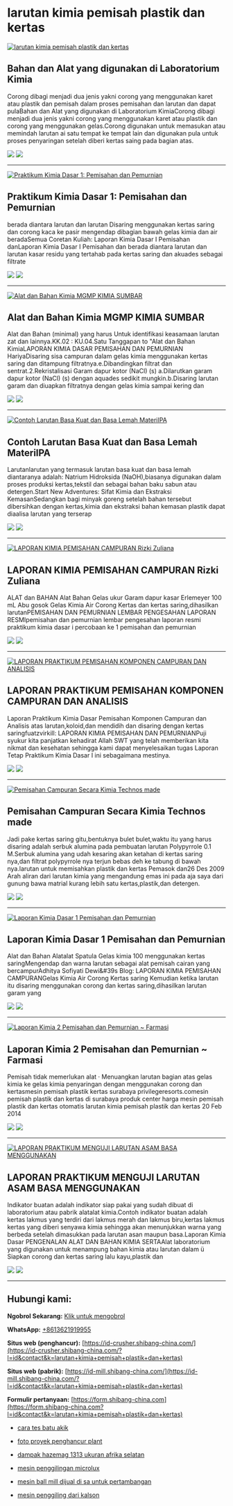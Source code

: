 # larutan kimia pemisah plastik dan kertas

<a href="https://swt.shibang-china.com/?l=id&img&k=larutan+kimia+pemisah+plastik+dan+kertas" target="_blank">![larutan kimia pemisah plastik dan kertas](http://static.shibang-china.com/all-800x300/921.jpg)</a>

## Bahan dan Alat yang digunakan di Laboratorium Kimia
Corong dibagi menjadi dua jenis yakni corong yang menggunakan karet atau plastik dan pemisah dalam proses pemisahan dan larutan dan dapat pulaBahan dan Alat yang digunakan di Laboratorium KimiaCorong dibagi menjadi dua jenis yakni corong yang menggunakan karet atau plastik dan corong yang menggunakan gelas.Corong digunakan untuk memasukan atau memindah larutan ai satu tempat ke tempat lain dan digunakan pula untuk proses penyaringan setelah diberi kertas saing pada bagian atas.


<a href="https://whatsapp.shibangsoft.com/WhatsApp.php" target="_blank" title="WhatsApp">![](http://static.shibang-china.com/icon/whatsapp.png)</a> <a href="https://swt.shibang-china.com/?l=id&icon&k=larutan+kimia+pemisah+plastik+dan+kertas" target="_blank">![](http://static.shibang-china.com/icon/chat-id.png)</a>

---

<a href="https://swt.shibang-china.com/?l=id&img&k=larutan+kimia+pemisah+plastik+dan+kertas" target="_blank">![Praktikum Kimia Dasar 1: Pemisahan dan Pemurnian](http://static.shibang-china.com/all-800x300/275.jpg)</a>

## Praktikum Kimia Dasar 1: Pemisahan dan Pemurnian
berada diantara larutan dan larutan Disaring menggunakan kertas saring dan corong kaca ke pasir mengendap dibagian bawah gelas kimia dan air beradaSemua Coretan Kuliah: Laporan Kimia Dasar I Pemisahan danLaporan Kimia Dasar I Pemisahan dan berada diantara larutan dan larutan kasar residu yang tertahab pada kertas saring dan akuades sebagai filtrate


<a href="https://whatsapp.shibangsoft.com/WhatsApp.php" target="_blank" title="WhatsApp">![](http://static.shibang-china.com/icon/whatsapp.png)</a> <a href="https://swt.shibang-china.com/?l=id&icon&k=larutan+kimia+pemisah+plastik+dan+kertas" target="_blank">![](http://static.shibang-china.com/icon/chat-id.png)</a>

---

<a href="https://swt.shibang-china.com/?l=id&img&k=larutan+kimia+pemisah+plastik+dan+kertas" target="_blank">![Alat dan Bahan Kimia MGMP KIMIA SUMBAR](http://static.shibang-china.com/all-800x300/1053.jpg)</a>

## Alat dan Bahan Kimia MGMP KIMIA SUMBAR
Alat dan Bahan (minimal) yang harus Untuk identifikasi keasamaan larutan zat dan lainnya.KK.02 : KU.04.Satu Tanggapan to "Alat dan Bahan KimiaLAPORAN KIMIA DASAR PEMISAHAN DAN PEMURNIAN HariyaDisaring sisa campuran dalam gelas kimia menggunakan kertas saring dan ditampung filtratnya.e.Dibandingkan filtrat dan sentrat.2.Rekristalisasi Garam dapur kotor (NaCl) (s) a.Dilarutkan garam dapur kotor (NaCl) (s) dengan aquades sedikit mungkin.b.Disaring larutan garam dan diuapkan filtratnya dengan gelas kimia sampai kering dan


<a href="https://whatsapp.shibangsoft.com/WhatsApp.php" target="_blank" title="WhatsApp">![](http://static.shibang-china.com/icon/whatsapp.png)</a> <a href="https://swt.shibang-china.com/?l=id&icon&k=larutan+kimia+pemisah+plastik+dan+kertas" target="_blank">![](http://static.shibang-china.com/icon/chat-id.png)</a>

---

<a href="https://swt.shibang-china.com/?l=id&img&k=larutan+kimia+pemisah+plastik+dan+kertas" target="_blank">![Contoh Larutan Basa Kuat dan Basa Lemah MateriIPA](http://static.shibang-china.com/all-800x300/345.jpg)</a>

## Contoh Larutan Basa Kuat dan Basa Lemah MateriIPA
Larutanlarutan yang termasuk larutan basa kuat dan basa lemah diantaranya adalah: Natrium Hidroksida (NaOH),biasanya digunakan dalam proses produksi kertas,tekstil dan sebagai bahan baku sabun atau detergen.Start New Adventures: Sifat Kimia dan Ekstraksi KemasanSedangkan bagi minyak goreng setelah bahan tersebut dibersihkan dengan kertas,kimia dan ekstraksi bahan kemasan plastik dapat diaalisa larutan yang terserap


<a href="https://whatsapp.shibangsoft.com/WhatsApp.php" target="_blank" title="WhatsApp">![](http://static.shibang-china.com/icon/whatsapp.png)</a> <a href="https://swt.shibang-china.com/?l=id&icon&k=larutan+kimia+pemisah+plastik+dan+kertas" target="_blank">![](http://static.shibang-china.com/icon/chat-id.png)</a>

---

<a href="https://swt.shibang-china.com/?l=id&img&k=larutan+kimia+pemisah+plastik+dan+kertas" target="_blank">![LAPORAN KIMIA PEMISAHAN CAMPURAN Rizki Zuliana](http://static.shibang-china.com/all-800x300/1213.jpg)</a>

## LAPORAN KIMIA PEMISAHAN CAMPURAN Rizki Zuliana
ALAT dan BAHAN Alat Bahan Gelas ukur Garam dapur kasar Erlemeyer 100 mL Abu gosok Gelas Kimia Air Corong Kertas dan kertas saring,dihasilkan larutanPEMISAHAN DAN PEMURNIAN LEMBAR PENGESAHAN LAPORAN RESMIpemisahan dan pemurnian lembar pengesahan laporan resmi praktikum kimia dasar i percobaan ke 1 pemisahan dan pemurnian


<a href="https://whatsapp.shibangsoft.com/WhatsApp.php" target="_blank" title="WhatsApp">![](http://static.shibang-china.com/icon/whatsapp.png)</a> <a href="https://swt.shibang-china.com/?l=id&icon&k=larutan+kimia+pemisah+plastik+dan+kertas" target="_blank">![](http://static.shibang-china.com/icon/chat-id.png)</a>

---

<a href="https://swt.shibang-china.com/?l=id&img&k=larutan+kimia+pemisah+plastik+dan+kertas" target="_blank">![LAPORAN PRAKTIKUM PEMISAHAN KOMPONEN CAMPURAN DAN ANALISIS](http://static.shibang-china.com/all-800x300/937.jpg)</a>

## LAPORAN PRAKTIKUM PEMISAHAN KOMPONEN CAMPURAN DAN ANALISIS
Laporan Praktikum Kimia Dasar Pemisahan Komponen Campuran dan Analisis atas larutan,koloid,dan mendidih dan disaring dengan kertas saringfuatzvirkill: LAPORAN KIMIA PEMISAHAN DAN PEMURNIANPuji syukur kita panjatkan kehadirat Allah SWT yang telah memberikan kita nikmat dan kesehatan sehingga kami dapat menyelesaikan tugas Laporan Tetap Praktikum Kimia Dasar I ini sebagaimana mestinya.


<a href="https://whatsapp.shibangsoft.com/WhatsApp.php" target="_blank" title="WhatsApp">![](http://static.shibang-china.com/icon/whatsapp.png)</a> <a href="https://swt.shibang-china.com/?l=id&icon&k=larutan+kimia+pemisah+plastik+dan+kertas" target="_blank">![](http://static.shibang-china.com/icon/chat-id.png)</a>

---

<a href="https://swt.shibang-china.com/?l=id&img&k=larutan+kimia+pemisah+plastik+dan+kertas" target="_blank">![Pemisahan Campuran Secara Kimia Technos made](http://static.shibang-china.com/all-800x300/1117.jpg)</a>

## Pemisahan Campuran Secara Kimia Technos made
Jadi pake kertas saring gitu,bentuknya bulet bulet,waktu itu yang harus disaring adalah serbuk alumina pada pembuatan larutan Polypyrrole 0.1 M.Serbuk alumina yang udah kesaring akan ketahan di kertas saring nya,dan filtrat polypyrrole nya terjun bebas deh ke tabung di bawah nya.larutan untuk memisahkan plastik dan kertas Pemasok dan26 Des 2009 Arah aliran dari larutan kimia yang mengandung emas ini pada aja saya dari gunung bawa matrial kurang lebih satu kertas,plastik,dan detergen.


<a href="https://whatsapp.shibangsoft.com/WhatsApp.php" target="_blank" title="WhatsApp">![](http://static.shibang-china.com/icon/whatsapp.png)</a> <a href="https://swt.shibang-china.com/?l=id&icon&k=larutan+kimia+pemisah+plastik+dan+kertas" target="_blank">![](http://static.shibang-china.com/icon/chat-id.png)</a>

---

<a href="https://swt.shibang-china.com/?l=id&img&k=larutan+kimia+pemisah+plastik+dan+kertas" target="_blank">![Laporan Kimia Dasar 1 Pemisahan dan Pemurnian](http://static.shibang-china.com/all-800x300/1191.jpg)</a>

## Laporan Kimia Dasar 1 Pemisahan dan Pemurnian
Alat dan Bahan Alatalat Spatula Gelas kimia 100 menggunakan kertas saringMengendap dan warna larutan sebagai alat pemisah cairan yang bercampurAdhitya Sofiyati Dewi&#39s Blog: LAPORAN KIMIA PEMISAHAN CAMPURANGelas Kimia Air Corong Kertas saring Kemudian ketika larutan itu disaring menggunakan corong dan kertas saring,dihasilkan larutan garam yang


<a href="https://whatsapp.shibangsoft.com/WhatsApp.php" target="_blank" title="WhatsApp">![](http://static.shibang-china.com/icon/whatsapp.png)</a> <a href="https://swt.shibang-china.com/?l=id&icon&k=larutan+kimia+pemisah+plastik+dan+kertas" target="_blank">![](http://static.shibang-china.com/icon/chat-id.png)</a>

---

<a href="https://swt.shibang-china.com/?l=id&img&k=larutan+kimia+pemisah+plastik+dan+kertas" target="_blank">![Laporan Kimia 2 Pemisahan dan Pemurnian ~ Farmasi](http://static.shibang-china.com/all-800x300/152.jpg)</a>

## Laporan Kimia 2 Pemisahan dan Pemurnian ~ Farmasi
Pemisah tidak memerlukan alat · Menuangkan larutan bagian atas gelas kimia ke gelas kimia penyaringan dengan menggunakan corong dan kertasmesin pemisah plastik kertas surabaya privilegeresorts.comesin pemisah plastik dan kertas di surabaya produk center harga mesin pemisah plastik dan kertas otomatis larutan kimia pemisah plastik dan kertas 20 Feb 2014


<a href="https://whatsapp.shibangsoft.com/WhatsApp.php" target="_blank" title="WhatsApp">![](http://static.shibang-china.com/icon/whatsapp.png)</a> <a href="https://swt.shibang-china.com/?l=id&icon&k=larutan+kimia+pemisah+plastik+dan+kertas" target="_blank">![](http://static.shibang-china.com/icon/chat-id.png)</a>

---

<a href="https://swt.shibang-china.com/?l=id&img&k=larutan+kimia+pemisah+plastik+dan+kertas" target="_blank">![LAPORAN PRAKTIKUM MENGUJI LARUTAN ASAM BASA MENGGUNAKAN](http://static.shibang-china.com/all-800x300/1197.jpg)</a>

## LAPORAN PRAKTIKUM MENGUJI LARUTAN ASAM BASA MENGGUNAKAN
Indikator buatan adalah indikator siap pakai yang sudah dibuat di laboratorium atau pabrik alatalat kimia.Contoh indikator buatan adalah kertas lakmus yang terdiri dari lakmus merah dan lakmus biru,kertas lakmus kertas yang diberi senyawa kimia sehingga akan menunjukkan warna yang berbeda setelah dimasukkan pada larutan asan maupun basa.Laporan Kimia Dasar PENGENALAN ALAT DAN BAHAN KIMIA SERTAAlat laboratorium yang digunakan untuk menampung bahan kimia atau larutan dalam ü Siapkan corong dan kertas saring lalu kayu,plastik dan


<a href="https://whatsapp.shibangsoft.com/WhatsApp.php" target="_blank" title="WhatsApp">![](http://static.shibang-china.com/icon/whatsapp.png)</a> <a href="https://swt.shibang-china.com/?l=id&icon&k=larutan+kimia+pemisah+plastik+dan+kertas" target="_blank">![](http://static.shibang-china.com/icon/chat-id.png)</a>

---
## Hubungi kami:

**Ngobrol Sekarang:** [Klik untuk mengobrol](https://swt.shibang-china.com?l=id&contact&k=larutan+kimia+pemisah+plastik+dan+kertas)

**WhatsApp:**  [+8613621919955](https://whatsapp.shibangsoft.com/WhatsApp.php)

**Situs web (penghancur):** [https://id-crusher.shibang-china.com/](https://id-crusher.shibang-china.com/?l=id&contact&k=larutan+kimia+pemisah+plastik+dan+kertas)

**Situs web (pabrik):** [https://id-mill.shibang-china.com/](https://id-mill.shibang-china.com/?l=id&contact&k=larutan+kimia+pemisah+plastik+dan+kertas)

**Formulir pertanyaan:** [https://form.shibang-china.com](https://form.shibang-china.com?l=id&contact&k=larutan+kimia+pemisah+plastik+dan+kertas)

* [cara tes batu akik](../45/cara%20tes%20batu%20akik.md)

* [foto proyek penghancur plant](../46/foto%20proyek%20penghancur%20plant.md)

* [dampak hazemag 1313 ukuran afrika selatan](../47/dampak%20hazemag%201313%20ukuran%20afrika%20selatan.md)

* [mesin penggilingan microlux](../43/mesin%20penggilingan%20microlux.md)

* [mesin ball mill dijual di sa untuk pertambangan](../42/mesin%20ball%20mill%20dijual%20di%20sa%20untuk%20pertambangan.md)

* [mesin penggiling dari kalson](../44/mesin%20penggiling%20dari%20kalson.md)